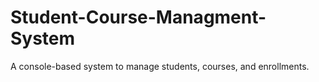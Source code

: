 # Student-Course-Managment-System
A console-based system to manage students, courses, and enrollments.
